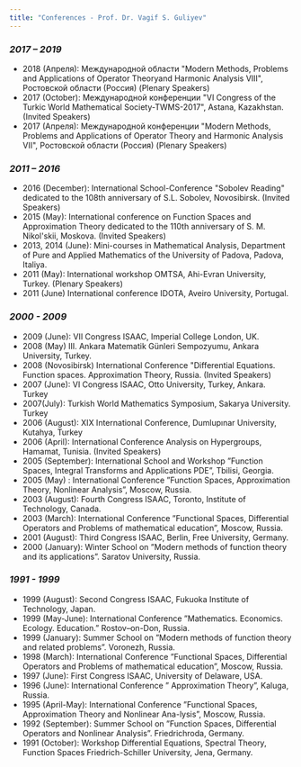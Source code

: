 ```yaml
---
title: "Conferences - Prof. Dr. Vagif S. Guliyev"
---
```


### <em>2017 – 2019</em>

- 2018 (Апреля): Международной области "Modern Methods, Problems and Applications of Operator Theoryand Harmonic Analysis VIII", Ростовской области (Россия) (Plenary Speakers)
- 2017 (October): Международной конференции "VI Congress of the Turkic World Mathematical Society-TWMS-2017", Astana, Kazakhstan. (Invited Speakers)
- 2017 (Апреля): Международной конференции "Modern Methods, Problems and Applications of Operator Theory and Harmonic Analysis VII", Ростовской области (Россия) (Plenary Speakers)

### <em>2011 – 2016</em>

- 2016 (December): International School-Conference "Sobolev Reading" dedicated to the 108th anniversary of S.L. Sobolev, Novosibirsk. (Invited Speakers)
- 2015 (May): International conference on Function Spaces and Approximation Theory dedicated to the 110th anniversary of S. M. Nikol'skii, Moskova. (Invited Speakers)
- 2013, 2014 (June): Mini-courses in Mathematical Analysis, Department of Pure and Applied Mathematics of the University of Padova, Padova, Italiya.
- 2011 (May): International workshop OMTSA, Ahi-Evran University, Turkey. (Plenary Speakers)
- 2011 (June) International conference IDOTA, Aveiro University, Portugal.

### <em>2000 - 2009</em>

- 2009 (June): VII Congress ISAAC, Imperial College London, UK.
- 2008 (May) III. Ankara Matematik Günleri Sempozyumu, Ankara University, Turkey.
- 2008 (Novosibirsk) International Conference "Differential Equations. Function spaces. Approximation Theory, Russia. (Invited Speakers)
- 2007 (June): VI Congress ISAAC, Otto University, Turkey, Ankara. Turkey
- 2007(July): Turkish World Mathematics Symposium, Sakarya University. Turkey
- 2006 (August): XIX International Conference, Dumlupınar University, Kutahya, Turkey
- 2006 (April): International Conference Analysis on Hypergroups, Hamamat, Tunisia. (Invited Speakers)
- 2005 (September): International School and Workshop ”Function Spaces, Integral Transforms and Applications PDE”, Tbilisi, Georgia.
- 2005 (May) : International Conference ”Function Spaces, Approximation Theory, Nonlinear Analysis”, Moscow, Russia.
- 2003 (August): Fourth Congress ISAAC, Toronto, Institute of Technology, Canada.
- 2003 (March): International Conference ”Functional Spaces, Differential Operators and Problems of mathematical education”, Moscow, Russia.
- 2001 (August): Third Congress ISAAC, Berlin, Free University, Germany.
- 2000 (January): Winter School on ”Modern methods of function theory and its applications”. Saratov University, Russia.

### <em>1991 - 1999</em>

- 1999 (August): Second Congress ISAAC, Fukuoka Institute of Technology, Japan.
- 1999 (May-June): International Conference ”Mathematics. Economics. Ecology. Education.” Rostov–on-Don, Russia.
- 1999 (January): Summer School on ”Modern methods of function theory and related problems”. Voronezh, Russia.
- 1998 (March): International Conference ”Functional Spaces, Differential Operators and Problems of mathematical education”, Moscow, Russia.
- 1997 (June): First Congress ISAAC, University of Delaware, USA.
- 1996 (June): International Conference ” Approximation Theory”, Kaluga, Russia.
- 1995 (April-May): International Conference ”Functional Spaces, Approximation Theory and Nonlinear Ana-lysis”, Moscow, Russia.
- 1992 (September): Summer School on ”Function Spaces, Differential Operators and Nonlinear Analysis”. Friedrichroda, Germany.
- 1991 (October): Workshop Differential Equations, Spectral Theory, Function Spaces Friedrich-Schiller University, Jena, Germany.
